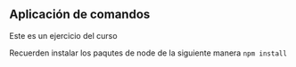 ## Aplicación de comandos 

Este es un ejercicio del curso

Recuerden instalar los paqutes de node de la siguiente manera 
    ```
    npm install 
    ```